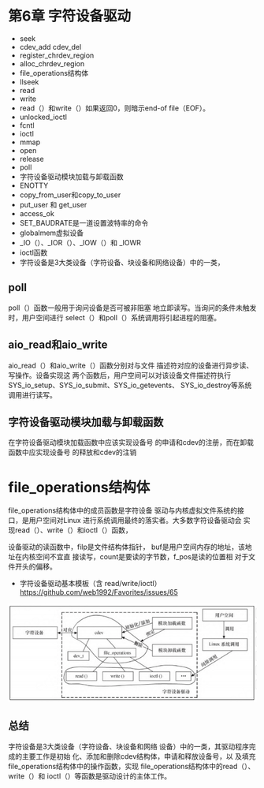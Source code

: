 # 第6章 字符设备驱动

- seek
- cdev_add cdev_del
- register_chrdev_region
- alloc_chrdev_region
- file_operations结构体
- llseek
- read
- write
- read（）和write（）如果返回0，则暗示end-of file（EOF）。
- unlocked_ioctl
- fcntl
- ioctl
- mmap
- open
- release
- poll
- 字符设备驱动模块加载与卸载函数
- ENOTTY
- copy_from_user和copy_to_user
- put_user 和 get_user
- access_ok
- SET_BAUDRATE是一道设置波特率的命令
- globalmem虚拟设备
- _IO（）、_IOR（）、_IOW（）和 _IOWR
- ioctl函数
- 字符设备是3大类设备（字符设备、块设备和网络设备）中的一类，

## poll

poll（）函数一般用于询问设备是否可被非阻塞
地立即读写。当询问的条件未触发时，用户空间进行
select（）和poll（）系统调用将引起进程的阻塞。


## aio_read和aio_write

aio_read（）和aio_write（）函数分别对与文件
描述符对应的设备进行异步读、写操作。设备实现这
两个函数后，用户空间可以对该设备文件描述符执行
SYS_io_setup、SYS_io_submit、SYS_io_getevents、
SYS_io_destroy等系统调用进行读写。


## 字符设备驱动模块加载与卸载函数

在字符设备驱动模块加载函数中应该实现设备号
的申请和cdev的注册，而在卸载函数中应实现设备号
的释放和cdev的注销

# file_operations结构体

file_operations结构体中的成员函数是字符设备
驱动与内核虚拟文件系统的接口，是用户空间对Linux
进行系统调用最终的落实者。大多数字符设备驱动会
实现read（）、write（）和ioctl（）函数，


设备驱动的读函数中，filp是文件结构体指针，
buf是用户空间内存的地址，该地址在内核空间不宜直
接读写，count是要读的字节数，f_pos是读的位置相
对于文件开头的偏移。


- 字符设备驱动基本模板（含 read/write/ioctl）  https://github.com/web1992/Favorites/issues/65


![file_operations](images/006-linux-file_operations.png)


## 总结

字符设备是3大类设备（字符设备、块设备和网络
设备）中的一类，其驱动程序完成的主要工作是初始
化、添加和删除cdev结构体，申请和释放设备号，以
及填充file_operations结构体中的操作函数，实现
file_operations结构体中的read（）、write（）和
ioctl（）等函数是驱动设计的主体工作。